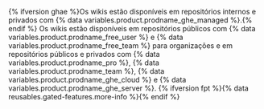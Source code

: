{% ifversion ghae %}Os wikis estão disponíveis em repositórios internos e privados com {% data variables.product.prodname_ghe_managed %}.{% endif %} Os wikis estão disponíveis em repositórios públicos com {% data variables.product.prodname_free_user %} e {% data variables.product.prodname_free_team %} para organizações e em repositórios públicos e privados com {% data variables.product.prodname_pro %}, {% data variables.product.prodname_team %}, {% data variables.product.prodname_ghe_cloud %} e {% data variables.product.prodname_ghe_server %}. {% ifversion fpt %}{% data reusables.gated-features.more-info %}{% endif %}
